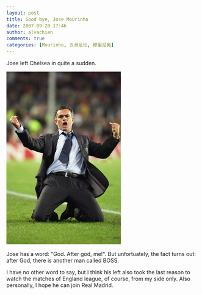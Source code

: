 ```yaml
---
layout: post
title: Good bye, Jose Mourinho
date: 2007-09-20 17:46
author: alvachien
comments: true
categories: [Mourinho, 五洲足坛, 穆里尼奥]
---
```

Jose left Chelsea in quite a sudden.

![Jose Mourinho](/assets/uploads/2007/09/jose.jpg)

 
Jose has a word: "God. After god, me!". But unfortuately, the fact turns out: after God, there is another man called BOSS.
 
I have no other word to say, but I think his left also took the last reason to watch the matches of England league, of course, from my side only. Also personally, I hope he can join Real Madrid.

